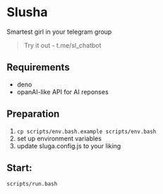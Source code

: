 # Slusha

Smartest girl in your telegram group

> Try it out - t.me/sl_chatbot

## Requirements

- deno
- opanAI-like API for AI reponses

## Preparation

1. `cp scripts/env.bash.example scripts/env.bash`
2. set up environment variables
3. update sluga.config.js to your liking

## Start:

```bash
scripts/run.bash
```
